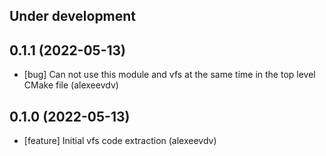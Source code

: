 Under development
-----------------

0.1.1 (2022-05-13)
-----------------
- [bug] Can not use this module and vfs at the same time in the top level CMake file (alexeevdv)

0.1.0 (2022-05-13)
-----------------
- [feature] Initial vfs code extraction (alexeevdv)
